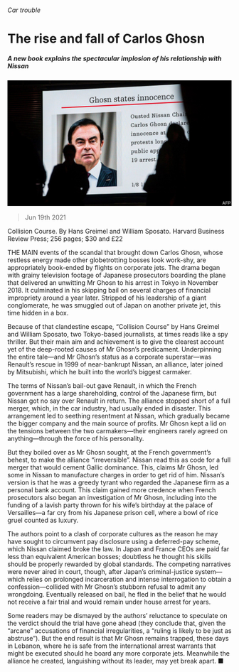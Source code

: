 ###### Car trouble

# The rise and fall of Carlos Ghosn 

##### A new book explains the spectacular implosion of his relationship with Nissan 

![image](images/20210619_bkp507.jpg) 

> Jun 19th 2021 

Collision Course. By Hans Greimel and William Sposato. Harvard Business Review Press; 256 pages; $30 and £22

THE MAIN events of the scandal that brought down Carlos Ghosn, whose restless energy made other globetrotting bosses look work-shy, are appropriately book-ended by flights on corporate jets. The drama began with grainy television footage of Japanese prosecutors boarding the plane that delivered an unwitting Mr Ghosn to his arrest in Tokyo in November 2018. It culminated in his skipping bail on several charges of financial impropriety around a year later. Stripped of his leadership of a giant conglomerate, he was smuggled out of Japan on another private jet, this time hidden in a box.


Because of that clandestine escape, “Collision Course” by Hans Greimel and William Sposato, two Tokyo-based journalists, at times reads like a spy thriller. But their main aim and achievement is to give the clearest account yet of the deep-rooted causes of Mr Ghosn’s predicament. Underpinning the entire tale—and Mr Ghosn’s status as a corporate superstar—was Renault’s rescue in 1999 of near-bankrupt Nissan, an alliance, later joined by Mitsubishi, which he built into the world’s biggest carmaker.

The terms of Nissan’s bail-out gave Renault, in which the French government has a large shareholding, control of the Japanese firm, but Nissan got no say over Renault in return. The alliance stopped short of a full merger, which, in the car industry, had usually ended in disaster. This arrangement led to seething resentment at Nissan, which gradually became the bigger company and the main source of profits. Mr Ghosn kept a lid on the tensions between the two carmakers—their engineers rarely agreed on anything—through the force of his personality.

But they boiled over as Mr Ghosn sought, at the French government’s behest, to make the alliance “irreversible”. Nissan read this as code for a full merger that would cement Gallic dominance. This, claims Mr Ghosn, led some in Nissan to manufacture charges in order to get rid of him. Nissan’s version is that he was a greedy tyrant who regarded the Japanese firm as a personal bank account. This claim gained more credence when French prosecutors also began an investigation of Mr Ghosn, including into the funding of a lavish party thrown for his wife’s birthday at the palace of Versailles—a far cry from his Japanese prison cell, where a bowl of rice gruel counted as luxury.

The authors point to a clash of corporate cultures as the reason he may have sought to circumvent pay disclosure using a deferred-pay scheme, which Nissan claimed broke the law. In Japan and France CEOs are paid far less than equivalent American bosses; doubtless he thought his skills should be properly rewarded by global standards. The competing narratives were never aired in court, though, after Japan’s criminal-justice system—which relies on prolonged incarceration and intense interrogation to obtain a confession—collided with Mr Ghosn’s stubborn refusal to admit any wrongdoing. Eventually released on bail, he fled in the belief that he would not receive a fair trial and would remain under house arrest for years.

Some readers may be dismayed by the authors’ reluctance to speculate on the verdict should the trial have gone ahead (they conclude that, given the “arcane” accusations of financial irregularities, a “ruling is likely to be just as abstruse”). But the end result is that Mr Ghosn remains trapped, these days in Lebanon, where he is safe from the international arrest warrants that might be executed should he board any more corporate jets. Meanwhile the alliance he created, languishing without its leader, may yet break apart. ■

